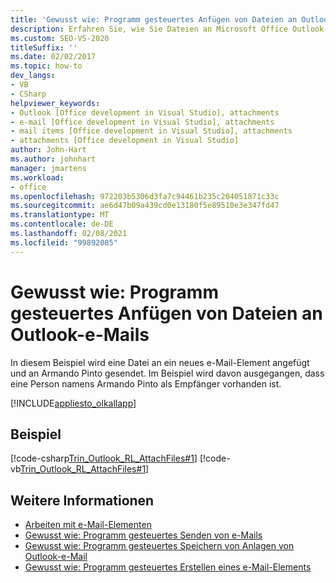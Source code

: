 ```yaml
---
title: 'Gewusst wie: Programm gesteuertes Anfügen von Dateien an Outlook-e-Mails'
description: Erfahren Sie, wie Sie Dateien an Microsoft Office Outlook-Elemente anfügen können. In diesem Beispiel wird eine Datei an ein neues e-Mail-Element angefügt und an Armando Pinto gesendet.
ms.custom: SEO-VS-2020
titleSuffix: ''
ms.date: 02/02/2017
ms.topic: how-to
dev_langs:
- VB
- CSharp
helpviewer_keywords:
- Outlook [Office development in Visual Studio], attachments
- e-mail [Office development in Visual Studio], attachments
- mail items [Office development in Visual Studio], attachments
- attachments [Office development in Visual Studio]
author: John-Hart
ms.author: johnhart
manager: jmartens
ms.workload:
- office
ms.openlocfilehash: 972203b5306d3fa7c94461b235c204051871c33c
ms.sourcegitcommit: ae6d47b09a439cd0e13180f5e89510e3e347fd47
ms.translationtype: MT
ms.contentlocale: de-DE
ms.lasthandoff: 02/08/2021
ms.locfileid: "99892085"
---
```

# <a name="how-to-programmatically-attach-files-to-outlook-email-items"></a>Gewusst wie: Programm gesteuertes Anfügen von Dateien an Outlook-e-Mails
  In diesem Beispiel wird eine Datei an ein neues e-Mail-Element angefügt und an Armando Pinto gesendet. Im Beispiel wird davon ausgegangen, dass eine Person namens Armando Pinto als Empfänger vorhanden ist.

 [!INCLUDE[appliesto_olkallapp](../vsto/includes/appliesto-olkallapp-md.md)]

## <a name="example"></a>Beispiel
 [!code-csharp[Trin_Outlook_RL_AttachFiles#1](../vsto/codesnippet/CSharp/Trin_Outlook_RL_AttachFiles/thisaddin.cs#1)]
 [!code-vb[Trin_Outlook_RL_AttachFiles#1](../vsto/codesnippet/VisualBasic/Trin_Outlook_RL_AttachFiles/thisaddin.vb#1)]

## <a name="see-also"></a>Weitere Informationen
- [Arbeiten mit e-Mail-Elementen](../vsto/working-with-mail-items.md)
- [Gewusst wie: Programm gesteuertes Senden von e-Mails](../vsto/how-to-programmatically-send-e-mail-programmatically.md)
- [Gewusst wie: Programm gesteuertes Speichern von Anlagen von Outlook-e-Mail](../vsto/how-to-programmatically-save-attachments-from-outlook-e-mail-items.md)
- [Gewusst wie: Programm gesteuertes Erstellen eines e-Mail-Elements](../vsto/how-to-programmatically-create-an-e-mail-item.md)

